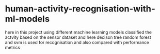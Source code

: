 # human-activity-recognisation-with-ml-models
here in this project using different machine learning models classified the actvity based on the sensor dataset
and here decison tree  random forest and svm is used for recognisation and also compared with performance metrics
